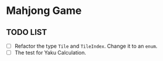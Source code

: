 # Mahjong Game

## TODO LIST

- [ ] Refactor the type `Tile` and `TileIndex`. Change it to an `enum`.
- [ ] The test for Yaku Calculation.
